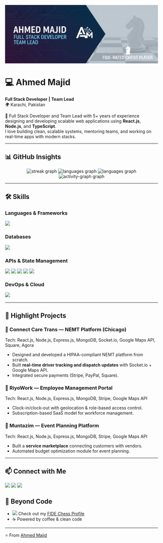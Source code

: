 <img src="https://raw.githubusercontent.com/ahmedmajidgit/ahmedmajidgit/refs/heads/main/images/cover-photo.png" />

# 💻 Ahmed Majid

**Full Stack Developer** **|** **Team Lead**  
🌍 Karachi, Pakistan

🚀 Full Stack Developer and Team Lead with 5+ years of experience designing and developing scalable web applications using **React.js**, **Node.js**, and **TypeScript**.  
I love building clean, scalable systems, mentoring teams, and working on real-time apps with modern stacks.

---

## 📊 GitHub Insights

<p align="center">
  <img src="https://streak-stats.demolab.com?user=ahmedmajidgit&locale=en&mode=daily&theme=discord_old_blurple&hide_border=true&border_radius=5&order=3&card_width=800" height="150" alt="streak graph"  />
  <img src="https://github-readme-stats.vercel.app/api/top-langs?username=ahmedmajidgit&locale=en&hide_title=false&layout=compact&card_width=320&langs_count=12&theme=discord_old_blurple&hide_border=true&order=2" height="150" alt="languages graph"  />
  <img src="https://github-readme-stats.vercel.app/api/top-langs?username=ahmedmajidgit&locale=en&hide_title=false&layout=compact&card_width=320&langs_count=12&theme=discord_old_blurple&hide_border=true&order=2" height="150" alt="languages graph"  />
  <img src="https://github-readme-activity-graph.vercel.app/graph?username=ahmedmajidgit&radius=16&theme=react&area=true&hide_border=true&order=5" height="300" alt="activity-graph graph"  />
</p>

---

## 🛠 Skills

### Languages & Frameworks

<p>
<img src="https://skillicons.dev/icons?i=js,ts,python,nodejs,react,next,express,nest,tailwind,bootstrap,threejs" />
</p>

### Databases

<p>
<img src="https://skillicons.dev/icons?i=mongodb,postgresql,mysql" />
</p>

### APIs & State Management

<p>
  <img src="https://img.shields.io/badge/REST-APIs-005571?style=for-the-badge&logo=fastapi&logoColor=white" />
  <img src="https://img.shields.io/badge/GraphQL-E10098?style=for-the-badge&logo=graphql&logoColor=white" />
  <img src="https://img.shields.io/badge/WebSockets-010101?style=for-the-badge&logo=socketdotio&logoColor=white" />
  <img src="https://img.shields.io/badge/Webhooks-FF6F00?style=for-the-badge&logo=zapier&logoColor=white" />
  <img src="https://img.shields.io/badge/Redux-764ABC?style=for-the-badge&logo=redux&logoColor=white" />
</p>

### DevOps & Cloud

<p>
<img src="https://skillicons.dev/icons?i=git,github,aws,heroku,vercel,cloudflare,linux" />
</p>

---

## 🚀 Highlight Projects

### 🔹 Connect Care Trans — NEMT Platform (Chicago)

Tech: React.js, Node.js, Express.js, MongoDB, Socket.io, Google Maps API, Square, Agora

- Designed and developed a HIPAA-compliant NEMT platform from scratch.
- Built **real-time driver tracking and dispatch updates** with Socket.io + Google Maps API.
- Integrated secure payments (Stripe, PayPal, Square).

### 🔹 RiyoWork — Employee Management Portal

Tech: React.js, Node.js, Express.js, MongoDB, Stripe, Google Maps API

- Clock-in/clock-out with geolocation & role-based access control.
- Subscription-based SaaS model for workforce management.

### 🔹 Muntazim — Event Planning Platform

Tech: React.js, Node.js, Express.js, MongoDB, Stripe, Google Maps API

- Built a **service marketplace** connecting customers with vendors.
- Automated budget optimization module for event planning.

---

## 📫 Connect with Me

<p>
  <a href="mailto:ahmedmajidgit.dev@gmail.com"><img src="https://skillicons.dev/icons?i=gmail" /></a>
  <a href="https://linkedin.com/in/ahmed-majid-software-engineer"><img src="https://skillicons.dev/icons?i=linkedin" /></a>
  <a href="https://github.com/ahmedmajidgit"><img src="https://skillicons.dev/icons?i=github" /></a>
</p>

## 🎯 Beyond Code

- <img src="https://upload.wikimedia.org/wikipedia/en/thumb/5/5b/Fidelogo.svg/220px-Fidelogo.svg.png" height="14" /> Check out my [FIDE Chess Profile](https://ratings.fide.com/profile/7820828)
- ☕ Powered by coffee & clean code

---

⭐️ From [Ahmed Majid](https://github.com/ahmedmajidgit)
